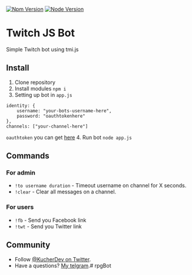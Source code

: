 [![Npm Version](https://img.shields.io/npm/v/tmi.js.svg?style=flat)](https://www.npmjs.org/package/tmi.js) [![Node Version](https://img.shields.io/node/v/tmi.js.svg?style=flat)](https://www.npmjs.org/package/tmi.js)

# Twitch JS Bot
Simple Twitch bot using tmi.js

## Install
1. Clone repository
2. Install modules `npm i`
3. Setting up bot in `app.js`
```
identity: {
    username: "your-bots-username-here",
    password: "oauthtokenhere"
},
channels: ["your-channel-here"]
```
`oauthtoken` you can get [here](https://twitchapps.com/tmi/)
4. Run bot `node app.js`

## Commands
### For admin
- `!to username duration` - Timeout username on channel for X seconds.
- `!clear` - Clear all messages on a channel.

### For users
- `!fb` - Send you Facebook link
- `!twt` - Send you Twitter link

## Community

- Follow [@KucherDev on Twitter](https://twitter.com/KucherDev).
- Have a questions? [My telgram](https://t.me/qWici).# rpgBot
